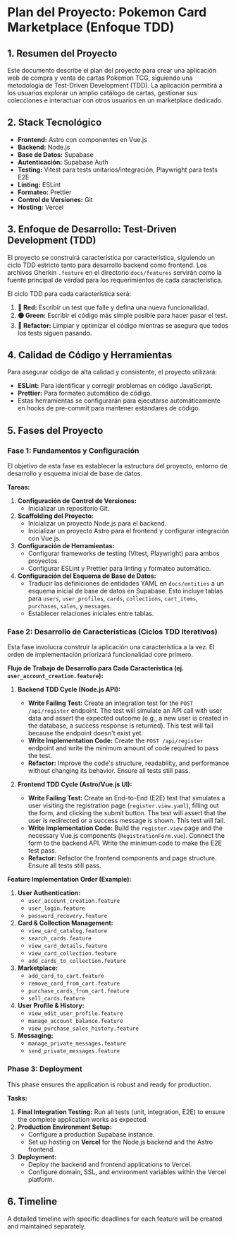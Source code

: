 # Plan del Proyecto: Pokemon Card Marketplace (Enfoque TDD)

## 1. Resumen del Proyecto

Este documento describe el plan del proyecto para crear una aplicación web de compra y venta de cartas Pokemon TCG, siguiendo una metodología de Test-Driven Development (TDD). La aplicación permitirá a los usuarios explorar un amplio catálogo de cartas, gestionar sus colecciones e interactuar con otros usuarios en un marketplace dedicado.

## 2. Stack Tecnológico

*   **Frontend:** Astro con componentes en Vue.js
*   **Backend:** Node.js
*   **Base de Datos:** Supabase
*   **Autenticación:** Supabase Auth
*   **Testing:** Vitest para tests unitarios/integración, Playwright para tests E2E
*   **Linting:** ESLint
*   **Formateo:** Prettier
*   **Control de Versiones:** Git
*   **Hosting:** Vercel

## 3. Enfoque de Desarrollo: Test-Driven Development (TDD)

El proyecto se construirá característica por característica, siguiendo un ciclo TDD estricto tanto para desarrollo backend como frontend. Los archivos Gherkin `.feature` en el directorio `docs/features` servirán como la fuente principal de verdad para los requerimientos de cada característica.

El ciclo TDD para cada característica será:
1.  **🔴 Red:** Escribir un test que falle y defina una nueva funcionalidad.
2.  **🟢 Green:** Escribir el código más simple posible para hacer pasar el test.
3.  **🔄 Refactor:** Limpiar y optimizar el código mientras se asegura que todos los tests siguen pasando.

## 4. Calidad de Código y Herramientas

Para asegurar código de alta calidad y consistente, el proyecto utilizará:
*   **ESLint:** Para identificar y corregir problemas en código JavaScript.
*   **Prettier:** Para formateo automático de código.
*   Estas herramientas se configurarán para ejecutarse automáticamente en hooks de pre-commit para mantener estándares de código.

## 5. Fases del Proyecto

### Fase 1: Fundamentos y Configuración

El objetivo de esta fase es establecer la estructura del proyecto, entorno de desarrollo y esquema inicial de base de datos.

**Tareas:**

1.  **Configuración de Control de Versiones:**
    *   Inicializar un repositorio Git.
2.  **Scaffolding del Proyecto:**
    *   Inicializar un proyecto Node.js para el backend.
    *   Inicializar un proyecto Astro para el frontend y configurar integración con Vue.js.
3.  **Configuración de Herramientas:**
    *   Configurar frameworks de testing (Vitest, Playwright) para ambos proyectos.
    *   Configurar ESLint y Prettier para linting y formateo automático.
4.  **Configuración del Esquema de Base de Datos:**
    *   Traducir las definiciones de entidades YAML en `docs/entities` a un esquema inicial de base de datos en Supabase. Esto incluye tablas para `users`, `user_profiles`, `cards`, `collections`, `cart_items`, `purchases`, `sales`, y `messages`.
    *   Establecer relaciones iniciales entre tablas.

### Fase 2: Desarrollo de Características (Ciclos TDD Iterativos)

Esta fase involucra construir la aplicación una característica a la vez. El orden de implementación priorizará funcionalidad core primero.

**Flujo de Trabajo de Desarrollo para Cada Característica (ej. `user_account_creation.feature`):**

1.  **Backend TDD Cycle (Node.js API):**
    *   **Write Failing Test:** Create an integration test for the `POST /api/register` endpoint. The test will simulate an API call with user data and assert the expected outcome (e.g., a new user is created in the database, a success response is returned). This test will fail because the endpoint doesn't exist yet.
    *   **Write Implementation Code:** Create the `POST /api/register` endpoint and write the minimum amount of code required to pass the test.
    *   **Refactor:** Improve the code's structure, readability, and performance without changing its behavior. Ensure all tests still pass.

2.  **Frontend TDD Cycle (Astro/Vue.js UI):**
    *   **Write Failing Test:** Create an End-to-End (E2E) test that simulates a user visiting the registration page (`register.view.yaml`), filling out the form, and clicking the submit button. The test will assert that the user is redirected or a success message is shown. This test will fail.
    *   **Write Implementation Code:** Build the `register.view` page and the necessary Vue.js components (`RegistrationForm.vue`). Connect the form to the backend API. Write the minimum code to make the E2E test pass.
    *   **Refactor:** Refactor the frontend components and page structure. Ensure all tests still pass.

**Feature Implementation Order (Example):**

1.  **User Authentication:**
    *   `user_account_creation.feature`
    *   `user_login.feature`
    *   `password_recovery.feature`
2.  **Card & Collection Management:**
    *   `view_card_catalog.feature`
    *   `search_cards.feature`
    *   `view_card_details.feature`
    *   `view_card_collection.feature`
    *   `add_cards_to_collection.feature`
3.  **Marketplace:**
    *   `add_card_to_cart.feature`
    *   `remove_card_from_cart.feature`
    *   `purchase_cards_from_cart.feature`
    *   `sell_cards.feature`
4.  **User Profile & History:**
    *   `view_edit_user_profile.feature`
    *   `manage_account_balance.feature`
    *   `view_purchase_sales_history.feature`
5.  **Messaging:**
    *   `manage_private_messages.feature`
    *   `send_private_messages.feature`

### Phase 3: Deployment

This phase ensures the application is robust and ready for production.

**Tasks:**

1.  **Final Integration Testing:** Run all tests (unit, integration, E2E) to ensure the complete application works as expected.
2.  **Production Environment Setup:**
    *   Configure a production Supabase instance.
    *   Set up hosting on **Vercel** for the Node.js backend and the Astro frontend.
3.  **Deployment:**
    *   Deploy the backend and frontend applications to Vercel.
    *   Configure domain, SSL, and environment variables within the Vercel platform.

## 6. Timeline

A detailed timeline with specific deadlines for each feature will be created and maintained separately.
